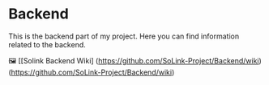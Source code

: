 # Backend

This is the backend part of my project. Here you can find information related to the backend.

🖼️ [[Solink Backend Wiki] (https://github.com/SoLink-Project/Backend/wiki) (https://github.com/SoLink-Project/Backend/wiki)
